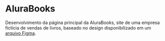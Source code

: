 # AluraBooks

Desenvolvimento da página principal da AluraBooks, site de uma empresa fictícia de vendas de livros, baseado no design disponibilizado em um [arquivo Figma](https://www.figma.com/file/sSMbIqKaGBd66Y8roxTk2p/AluraBooks?type=design&node-id=122%3A4916&mode=design&t=YrSPYE7JLI87yyOb-1).

